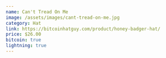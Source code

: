 ```yaml
---
name: Can't Tread On Me
image: /assets/images/cant-tread-on-me.jpg
category: Hat
link: https://bitcoinhatguy.com/product/honey-badger-hat/
price: $26.00
bitcoin: true
lightning: true
---
```

